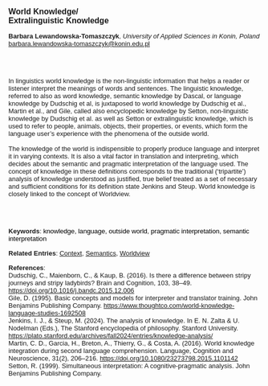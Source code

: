 <!DOCTYPE html><html lang="en"><head><title="World Knowledge/Extralinguistic Knowledge"></head>
<body><p><font face="Poppins, Calibri, sans-serif" size="3"><b>World Knowledge/<br>Extralinguistic Knowledge</b></font></p>
<p><font face="Poppins, Calibri, sans-serif" size="2"><b>Barbara Lewandowska-Tomaszczyk</b>, <i>University of Applied Sciences in Konin, Poland</i><br><a href="mailto:barbara.lewandowska-tomaszczyk@konin.edu.pl" target="blank">barbara.lewandowska-tomaszczyk@konin.edu.pl</a></font></p>
<p><font face="Poppins, Calibri, sans-serif" size="2"><br><br><br>In linguistics world knowledge is the non-linguistic information that helps a reader or listener interpret the meanings of words and sentences. The linguistic knowledge, referred to also as word knowledge, semantic knowledge by Dascal, or language knowledge by Dudschig et al, is juxtaposed to world knowledge by Dudschig et al., Martin et al., and Gile, called also encyclopedic knowledge by Setton, non-linguistic knowledge by Dudschig et al. as well as Setton or extralinguistic knowledge, which is used to refer to people, animals, objects, their properties, or events, which form the language user’s experience with the phenomena of the outside world.  <br><br>The knowledge of the world is indispensible to properly produce language and interpret it in varying contexts. It is also a vital factor in translation and interpreting, which decides about the semantic and pragmatic interpretation of the language used. The concept of knowledge in these definitions corresponds to the traditional (‘tripartite’) analysis of knowledge understood as justified, true belief treated as a set of necessary and sufficient conditions for its definition state Jenkins and Steup. World knowledge is closely linked to the concept of Worldview.<br><br><br><br></font></p>
<p><font face="Poppins, Calibri, sans-serif" size="2"><b>Keywords</b>: </span></span></font></font></span></font><font color="#000000"><span style="text-decoration: none"><font face="calibri, sans-serif"><font size="2" style="font-size: 10pt"><span style="letter-spacing: -0.1pt"><span lang="en-gb">k</span></span></font></font></span></font><font color="#000000"><span style="text-decoration: none"><font face="calibri, sans-serif"><font size="2" style="font-size: 10pt"><span style="letter-spacing: -0.1pt"><span lang="en-gb">nowledge, language, outside world, pragmatic interpretation, semantic interpretation</span></span></font></font></span></font></font></p>
<p><font face="Poppins, Calibri, sans-serif" size="2"><b>Related Entries</b>: <a href="./context.html">Context</a>, <a href="./semantics.html">Semantics</a>, <a href="./worldview.html">Worldview</a></font></p>
<p><font face="Poppins, Calibri, sans-serif" size="2"><b>References</b>:<br>Dudschig, C., Maienborn, C., &amp; Kaup, B. (2016). Is there a difference between stripy journeys and stripy ladybirds? Brain and Cognition, 103, 38–49. <a href="https://doi.org/10.1016/j.bandc.2015.12.006" target="_blank">https://doi.org/10.1016/j.bandc.2015.12.006</a><br>Gile, D. (1995). Basic concepts and models for interpreter and translator training. John Benjamins Publishing Company. <a href="https://www.thoughtco.com/world-knowledge-language-studies-1692508" target="_blank">https://www.thoughtco.com/world-knowledge-language-studies-1692508</a><br>Jenkins, I. J., &amp; Steup, M. (2024). The analysis of knowledge. In E. N. Zalta &amp; U. Nodelman (Eds.), The Stanford encyclopedia of philosophy. Stanford University. <a href="https://plato.stanford.edu/archives/fall2024/entries/knowledge-analysis/" target="_blank">https://plato.stanford.edu/archives/fall2024/entries/knowledge-analysis/</a><br>Martin, C. D., Garcia, H., Breton, A., Thierry, G., &amp; Costa, A. (2016). World knowledge integration during second language comprehension. Language, Cognition and Neuroscience, 31(2), 206–216. <a href="https://doi.org/10.1080/23273798.2015.1101142" target="_blank">https://doi.org/10.1080/23273798.2015.1101142</a><br>Setton, R. (1999). Simultaneous interpretation: A cognitive-pragmatic analysis. John Benjamins Publishing Company.</font></p>
</body>